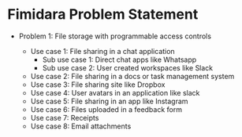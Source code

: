 # Fimidara Problem Statement

- Problem 1: File storage with programmable access controls

  - Use case 1: File sharing in a chat application
    - Sub use case 1: Direct chat apps like Whatsapp
    - Sub use case 2: User created workspaces like Slack
  - Use case 2: File sharing in a docs or task management system
  - Use case 3: File sharing site like Dropbox
  - Use case 4: User avatars in an application like slack
  - Use case 5: File sharing in an app like Instagram
  - Use case 6: Files uploaded in a feedback form
  - Use case 7: Receipts
  - Use case 8: Email attachments
